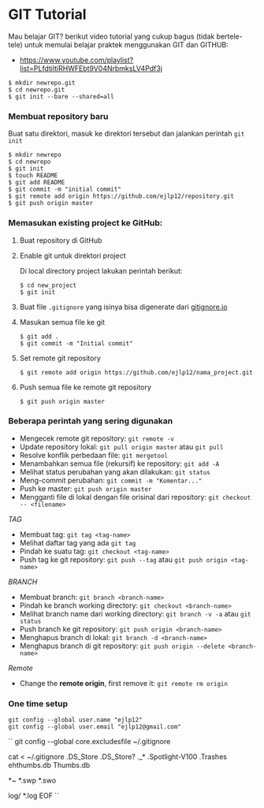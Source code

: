 # GIT Tutorial

Mau belajar GIT? berikut video tutorial yang cukup bagus (tidak bertele-tele) untuk memulai belajar praktek menggunakan GIT dan GITHUB:
* https://www.youtube.com/playlist?list=PLfdtiltiRHWFEbt9V04NrbmksLV4Pdf3j

```
$ mkdir newrepo.git
$ cd newrepo.git
$ git init --bare --shared=all
```

### Membuat repository baru

Buat satu direktori, masuk ke direktori tersebut dan jalankan perintah `git init`

```
$ mkdir newrepo
$ cd newrepo
$ git init
$ touch README
$ git add README
$ git commit -m "initial commit"
$ git remote add origin https://github.com/ejlp12/repository.git
$ git push origin master
```

### Memasukan existing project ke GitHub:

1. Buat repository di GitHub

2. Enable git untuk direktori project

   Di local directory project lakukan perintah berikut:
   ```
   $ cd new_project
   $ git init
   ```
3. Buat file `.gitignore` yang isinya bisa digenerate dari [gitignore.io](https://www.gitignore.io/)

4. Masukan semua file ke git

   ```
   $ git add .
   $ git commit -m "Initial commit"
   ```
5. Set remote git repository

   ```
   $ git remote add origin https://github.com/ejlp12/nama_project.git
   ```
6. Push semua file ke remote git repository

   ```
   $ git push origin master
   ```


### Beberapa perintah yang sering digunakan

- Mengecek remote git repository: `git remote -v`
- Update repository lokal: `git pull origin master` atau `git pull`
- Resolve konflik perbedaan file: `git mergetool`
- Menambahkan semua file (rekursif) ke repository: `git add -A `
- Melihat status perubahan yang akan dilakukan: `git status`
- Meng-commit perubahan: `git commit -m "Komentar..."`
- Push ke master: `git push origin master`
- Mengganti file di lokal dengan file orisinal dari repository: `git checkout -- <filename>`

*TAG*
- Membuat tag: `git tag <tag-name>`
- Melihat daftar tag yang ada `git tag`
- Pindah ke suatu tag: `git checkout <tag-name>`
- Push tag ke git repository: `git push --tag` atau `git push origin <tag-name>`

*BRANCH*
- Membuat branch: `git branch <branch-name>`
- Pindah ke branch working directory: `git checkout <branch-name>`
- Melihat branch name dari working directory: `git branch -v -a` atau `git status`
- Push branch ke git repository: `git push origin <branch-name>`
- Menghapus branch di lokal: `git branch -d <branch-name>`
- Menghapus branch di git repository: `git push origin --delete <branch-name>`

*Remote*
- Change the **remote origin**, first remove it: `git remote rm origin`

### One time setup
```
git config --global user.name "ejlp12"
git config --global user.email "ejlp12@gmail.com"
```

``
git config --global core.excludesfile ~/.gitignore

cat <<EOF > ~/.gitignore
.DS_Store
.DS_Store?
._*
.Spotlight-V100
.Trashes
ehthumbs.db
Thumbs.db

*~
*.swp
*.swo

log/
*.log
EOF
``
